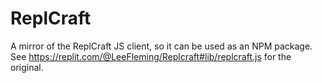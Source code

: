 # ReplCraft
A mirror of the ReplCraft JS client, so it can be used as an NPM package. See https://replit.com/@LeeFleming/Replcraft#lib/replcraft.js for the original.

